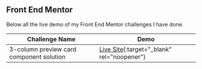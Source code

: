 ## Front End Mentor

Below all the live demo of my Front End Mentor challenges I have done.

| Challenge Name | Demo |
| ------ | ------ |
| 3-column preview card component solution | [Live Site](https://tri-column-preview-jhontriboyke.netlify.app/){:target="_blank" rel="noopener"} |
